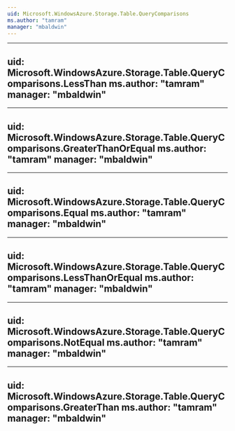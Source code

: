 ```yaml
---
uid: Microsoft.WindowsAzure.Storage.Table.QueryComparisons
ms.author: "tamram"
manager: "mbaldwin"
---
```


---
uid: Microsoft.WindowsAzure.Storage.Table.QueryComparisons.LessThan
ms.author: "tamram"
manager: "mbaldwin"
---

---
uid: Microsoft.WindowsAzure.Storage.Table.QueryComparisons.GreaterThanOrEqual
ms.author: "tamram"
manager: "mbaldwin"
---

---
uid: Microsoft.WindowsAzure.Storage.Table.QueryComparisons.Equal
ms.author: "tamram"
manager: "mbaldwin"
---

---
uid: Microsoft.WindowsAzure.Storage.Table.QueryComparisons.LessThanOrEqual
ms.author: "tamram"
manager: "mbaldwin"
---

---
uid: Microsoft.WindowsAzure.Storage.Table.QueryComparisons.NotEqual
ms.author: "tamram"
manager: "mbaldwin"
---

---
uid: Microsoft.WindowsAzure.Storage.Table.QueryComparisons.GreaterThan
ms.author: "tamram"
manager: "mbaldwin"
---
